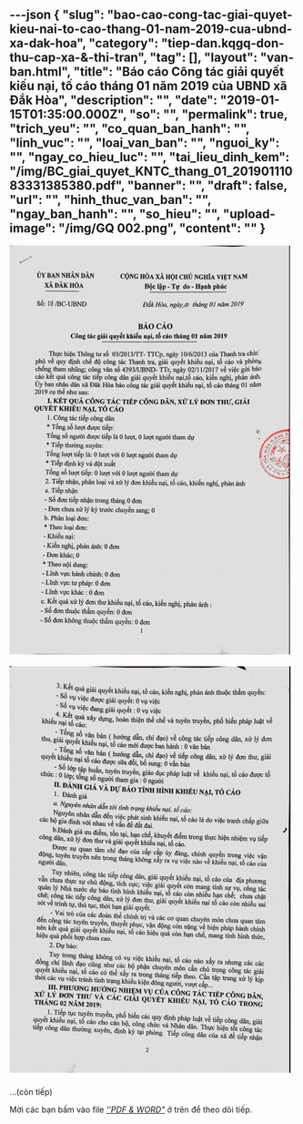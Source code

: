---json
{
    "slug": "bao-cao-cong-tac-giai-quyet-kieu-nai-to-cao-thang-01-nam-2019-cua-ubnd-xa-dak-hoa",
    "category": "tiep-dan.kqgq-don-thu-cap-xa-&-thi-tran",
    "tag": [],
    "layout": "van-ban.html",
    "title": "Báo cáo Công tác giải quyết kiếu nại, tố cáo tháng 01 năm 2019 của UBND xã Đắk Hòa",
    "description": "",
    "date": "2019-01-15T01:35:00.000Z",
    "so": "",
    "permalink": true,
    "trich_yeu": "",
    "co_quan_ban_hanh": "",
    "linh_vuc": "",
    "loai_van_ban": "",
    "nguoi_ky": "",
    "ngay_co_hieu_luc": "",
    "tai_lieu_dinh_kem": "/img/BC_giai_quyet_KNTC_thang_01_20190111083331385380.pdf",
    "banner": "",
    "draft": false,
    "url": "",
    "hinh_thuc_van_ban": "",
    "ngay_ban_hanh": "",
    "so_hieu": "",
    "upload-image": "/img/GQ 002.png",
    "__content__": ""
}
---
<p><img alt="" src="/img/GQ 001.png" /></p>

<p><img alt="" src="/img/GQ 002.png" /></p>

<p>&hellip;(c&ograve;n tiếp)</p>

<p>Mời c&aacute;c bạn&nbsp;bấm v&agrave;o file&nbsp;<u><em>&#39;&#39;PDF &amp; WORD&quot;</em></u>&nbsp;ở tr&ecirc;n để theo d&otilde;i tiếp.</p>
